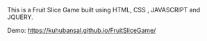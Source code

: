 This is a Fruit Slice Game built using HTML, CSS , JAVASCRIPT and JQUERY.

Demo: https://kuhubansal.github.io/FruitSliceGame/
